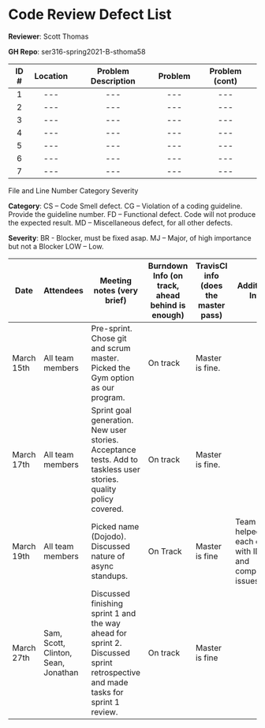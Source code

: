 # Code Review Defect List


**Reviewer**: Scott Thomas

**GH Repo**: ser316-spring2021-B-sthoma58

|**ID #** |      **Location**     |        **Problem Description**           |    **Problem**    |    **Problem (cont)**    |
|:-------:|:---------------------:|:----------------------------------------:|:-----------------:|:------------------------:|
| 1 |---|---|---|---|
| 2 |---|---|---|---|
| 3 |---|---|---|---|
| 4 |---|---|---|---|
| 5 |---|---|---|---|
| 6 |---|---|---|---|
| 7 |---|---|---|---|


File and Line Number
Category 
Severity


**Category**: CS – Code Smell defect. CG – Violation of a coding guideline. Provide the guideline number. FD – Functional defect. Code will not produce the expected result. MD – Miscellaneous defect, for all other defects.

**Severity**: BR - Blocker, must be fixed asap. MJ – Major, of high importance but not a Blocker LOW – Low. 




 

| Date  | Attendees  |Meeting notes (very brief)   | Burndown Info (on track, ahead behind is enough) | TravisCI info (does the master pass) | Additional Info  |
|---|---|---|---|---|---|
| March 15th | All team members  | Pre-sprint. Chose git and scrum master. Picked the Gym option as our program.  | On track  | Master is fine. |  |
| March 17th | All team members  | Sprint goal generation. New user stories. Acceptance tests. Add to taskless user stories. quality policy covered.  | On track   | Master is fine.  |  |
| March 19th | All team members  | Picked name (Dojodo). Discussed nature of async standups.  | On Track  | Master is fine | Team helped each other with IDE and compilation issues. |
| March 27th | Sam, Scott, Clinton, Sean, Jonathan | Discussed finishing sprint 1 and the way ahead for sprint 2. Discussed sprint retrospective and made tasks for sprint 1 review. | On track| Master is fine ||

